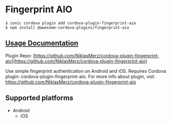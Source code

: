 # Fingerprint AIO

```
$ ionic cordova plugin add cordova-plugin-fingerprint-aio
$ npm install @awesome-cordova-plugins/fingerprint-aio
```

## [Usage Documentation](https://danielsogl.gitbook.io/awesome-cordova-plugins/plugins/fingerprint-aio/)

Plugin Repo: [https://github.com/NiklasMerz/cordova-plugin-fingerprint-aio](https://github.com/NiklasMerz/cordova-plugin-fingerprint-aio)

Use simple fingerprint authentication on Android and iOS.
Requires Cordova plugin: cordova-plugin-fingerprint-aio. For more info about plugin, vist: https://github.com/NiklasMerz/cordova-plugin-fingerprint-aio

## Supported platforms

- Android
  - iOS
  


